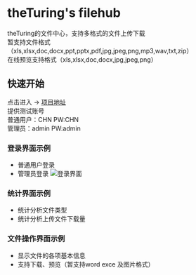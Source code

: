 # theTuring's filehub
theTuring的文件中心，支持多格式的文件上传下载</br>
暂支持文件格式（xls,xlsx,doc,docx,ppt,pptx,pdf,jpg,jpeg,png,mp3,wav,txt,zip）</br>
在线预览支持格式（xls,xlsx,doc,docx,jpg,jpeg,png）</br>
## 快速开始
点击进入 -> <a href="http://47.95.3.253:8080/">项目地址</a></br>
提供测试账号</br>
普通用户：CHN PW:CHN</br>
管理员：admin PW:admin</br>
### 登录界面示例
+ 普通用户登录
+ 管理员登录
![登录界面](https://github.com/theTuring/Truing/blob/master/%E9%A1%B9%E7%9B%AE%E6%88%AA%E5%9B%BE/login.png)
### 统计界面示例
+ 统计分析文件类型
+ 统计分析上传文件下载量
### 文件操作界面示例
+ 显示文件的各项基本信息
+ 支持下载、预览（暂支持word exce 及图片格式）
